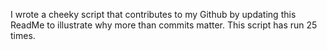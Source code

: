 I wrote a cheeky script that contributes to my Github by updating this ReadMe to illustrate why more than commits matter. This script has run 25 times.